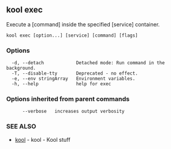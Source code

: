 ## kool exec

Execute a [command] inside the specified [service] container.

```
kool exec [option...] [service] [command] [flags]
```

### Options

```
  -d, --detach            Detached mode: Run command in the background.
  -T, --disable-tty       Deprecated - no effect.
  -e, --env stringArray   Environment variables.
  -h, --help              help for exec
```

### Options inherited from parent commands

```
      --verbose   increases output verbosity
```

### SEE ALSO

* [kool](kool)	 - kool - Kool stuff

